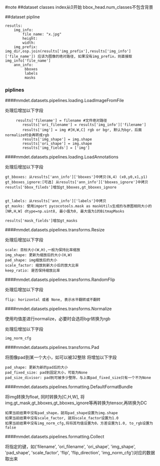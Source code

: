#note
##dataset
classes index从0开始
bbox_head.num_classes不包含背景

##dataset pipline
```
resutls:
    img_info: 
        file_name: "x.jpg"
        height:
        width:
    img_prefix: img_dir,osp.join(results['img_prefix'],results['img_info']['file_name']) 应该为图像的绝对路径, 如果没有img_prefix，则直接取img_info['file_name']
    ann_info: 
         bboxes
         labels
         masks
```

### piplines

####mmdet.datasets.pipelines.loading.LoadImageFromFile

处理后增加以下字段

```
     results['filename'] = filename #文件绝对路径
        results['ori_filename'] = results['img_info']['filename']
        results['img'] = img #[H,W,C] rgb or bgr, 默认为bgr，后面normalize时会再转成rgb
        results['img_shape'] = img.shape
        results['ori_shape'] = img.shape
        results['img_fields'] = ['img']
```

####mmdet.datasets.pipelines.loading.LoadAnnotations

处理后增加以下字段

```
gt_bboxes: 从results['ann_info']['bboxes']中拷贝(N,4) (x0,y0,x1,y1)
gt_bboxes_ignore:[可选] 从results['ann_info']['bboxes_ignore']中拷贝
resutls['bbox_fileds']增加gt_bboxes,gt_bboxes_ignore


gt_labels: 从results['ann_info']['labels']中拷贝
gt_masks: 使用import pycocotools.mask as maskUtils生成的与原图相同大小的[NR,H,W] dtype=np.uint8, 最小值为0, 最大值为1的BitmapMasks

results['mask_fields']增加gt_masks

```
        
####mmdet.datasets.pipelines.transforms.Resize

处理后增加以下字段
```
scale: 目标大小(W,H),一般为保持比率缩放
img_shape: 更新为缩放后的大小(H,W)
pad_shape: img缩放后的大小
scale_factor: 缩放到新大小后的放大比率
keep_ratio: 是否保持缩放比率

```

####mmdet.datasets.pipelines.transforms.RandomFlip

处理后增加以下字段

```
flip: horizontal 或者 None, 表示水平翻转或不翻转
```

####mmdet.datasets.pipelines.transforms.Normalize


使用均值差进行normalize，必要时会选将bgr转换为rgb

处理后增加以下字段

```
img_norm_cfg
```

####mmdet.datasets.pipelines.transforms.Pad

将图像pad到某一个大小，如可以被32整除
将增加以下字段
```
pad_shape: 更新为新的pad后的大小
pad_fixed_size: pad到固定大小，可能为None
pad_size_divisor: pad到可被多少整除，与上面pad_fixed_size只有一个不为None
```

####mmdet.datasets.pipelines.formatting.DefaultFormatBundle

将img转换为float, 同时转换为[C,H,W], 
将img,gt_mask,gt_bboxes,gt_bboxes_ignore等再转换为tensor,再转换为DC

```
如果当前结果中没有pad_shape，就将pad_shape设置为img.shape
如果当前结果中没有scale_factor, 就将scale_factor设置为1.0
如果当前结果中没有img_norm_cfg,将将其均值设置为0，方差设置为1.0, to_rgb设置为false
```

####mmdet.datasets.pipelines.formatting.Collect


将指定的键，如('filename', 'ori_filename', 'ori_shape', 'img_shape', 'pad_shape', 'scale_factor', 'flip', 'flip_direction', 'img_norm_cfg')对应的数据取出来
